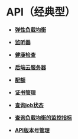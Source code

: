 # API（经典型）<a name="zh-cn_topic_0141008267"></a>

-   **[弹性负载均衡](弹性负载均衡.md)**  

-   **[监听器](监听器.md)**  

-   **[健康检查](健康检查.md)**  

-   **[后端云服务器](后端云服务器.md)**  

-   **[配额](配额.md)**  

-   **[证书管理](证书管理.md)**  

-   **[查询job状态](查询job状态.md)**  

-   **[查询负载均衡的监控指标](查询负载均衡的监控指标.md)**  

-   **[API版本号管理](API版本号管理.md)**  


